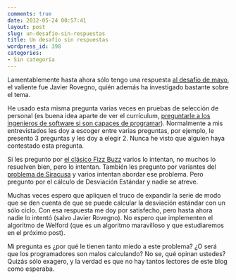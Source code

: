 ```yaml
---
comments: true
date: 2012-05-24 00:57:41
layout: post
slug: un-desafio-sin-respuestas
title: Un desafío sin respuestas
wordpress_id: 398
categories:
- Sin categoría
---
```


Lamentablemente hasta ahora sólo tengo una respuesta [al desafío de mayo](http://www.programando.org/blog/2012/05/12/desafio-2012-05-un-poco-de-estadistica.html), el valiente fue Javier Rovegno, quién además ha investigado bastante sobre el tema.

He usado esta misma pregunta varias veces en pruebas de selección de personal (es buena idea aparte de ver el currículum, [preguntarle a los ingenieros de software si son capaces de programar](http://www.lnds.net/blog/2010/12/como-contratar-malabaristas.html)). Normalmente a mis entrevistados les doy a escoger entre varias preguntas, por ejemplo, le presento 3 preguntas y les doy a elegir 2. Nunca he visto que alguien haya contestado esta pregunta.

Si les pregunto por [el clásico Fizz Buzz](http://www.lnds.net/blog/2010/12/un-simple-test.html) varios lo intentan, no muchos lo resuelven bien, pero lo intentan. También les pregunto por variantes del [problema de Siracusa](http://www.programando.org/blog/2012/04/desafio-2012-04-el-problema-de-siracusa/) y varios intentan abordar ese problema. Pero pregunto por el cálculo de Desviación Estándar y nadie se atreve.

Muchas veces espero que apliquen el truco de expandir la serie de modo que se den cuenta de que se puede calcular la desviación estándar con un sólo ciclo. Con esa respuesta me doy por satisfecho, pero hasta ahora nadie lo intentó (salvo Javier Rovegno). No espero que implementen el algoritmo de Welford (que es un algoritmo maravilloso y que estudiaremos en el próximo post).

Mi pregunta es ¿por qué le tienen tanto miedo a este problema? ¿O será que los programadores son malos calculando? No se, qué opinan ustedes? Quizás sólo exagero, y la verdad es que no hay tantos lectores de este blog como esperaba.
